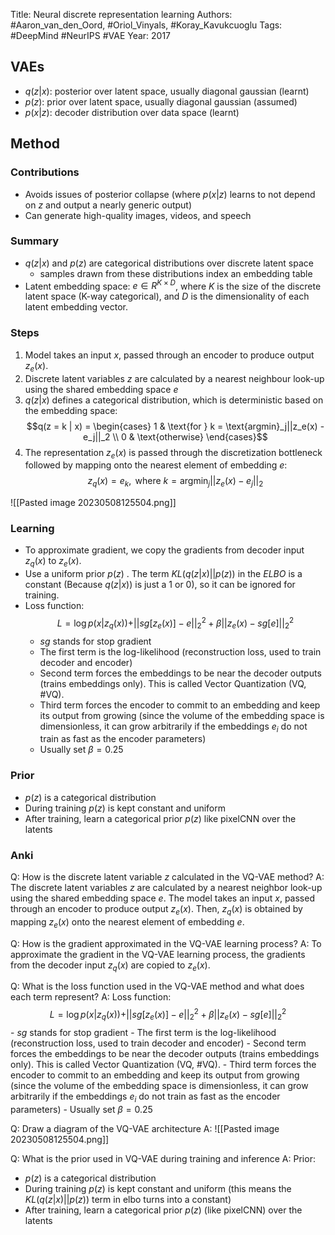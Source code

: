 Title: Neural discrete representation learning
Authors: #Aaron_van_den_Oord, #Oriol_Vinyals, #Koray_Kavukcuoglu
Tags: #DeepMind  #NeurIPS #VAE
Year: 2017

## VAEs

- $q(z|x)$: posterior over latent space, usually diagonal gaussian (learnt)
- $p(z)$: prior over latent space, usually diagonal gaussian (assumed)
- $p(x|z)$: decoder distribution over data space (learnt)

## Method

### Contributions

- Avoids issues of posterior collapse (where $p(x|z)$ learns to not depend on $z$ and output a nearly generic output)
- Can generate high-quality images, videos, and speech

### Summary
- $q(z  | x)$ and $p(z)$ are categorical distributions over discrete latent space
	- samples drawn from these distributions index an embedding table
- Latent embedding space: $e \in R^{K \times D}$, where  $K$ is the size of the discrete latent space (K-way categorical), and $D$ is the dimensionality of each latent embedding vector.


### Steps
1. Model takes an input $x$, passed through an encoder to produce output $z_e(x)$. 
2. Discrete latent variables $z$ are calculated by a nearest neighbour look-up using the shared embedding space $e$ 
4. $q(z|x)$ defines a categorical distribution, which is deterministic based on the embedding space:   $$q(z = k | x) = \begin{cases} 1 & \text{for } k = \text{argmin}_j||z_e(x) - e_j||_2 \\ 0 & \text{otherwise} \end{cases}$$
5. The representation $z_e(x)$ is passed through the discretization bottleneck followed by mapping onto the nearest element of embedding $e$: $$z_q(x) = e_k, \text{ where } k = \text{argmin}_j || z_e(x) - e_j ||_2$$

![[Pasted image 20230508125504.png]]


### Learning

- To approximate gradient, we copy the gradients from decoder input $z_q(x)$ to $z_e(x)$.
- Use a uniform prior $p(z)$ . The term $KL(q(z|x) || p(z))$  in the $ELBO$ is a constant (Because $q(z | x)$) is just a $1$ or $0$), so it can be ignored for training. 
- Loss function: $$L = \log p(x | z_q(x)) + ||sg[z_e(x)] - e||_2^2 + \beta || z_e(x) - sg[e] ||_2^2$$
	- $sg$ stands for stop gradient
	- The first term is the log-likelihood (reconstruction loss, used to train decoder and encoder)
	- Second term forces the embeddings to be near the decoder outputs (trains embeddings only). This is called Vector Quantization (VQ, #VQ).
	- Third term forces the encoder to commit to an embedding and keep its output from growing (since the volume of the embedding space is dimensionless, it can grow arbitrarily if the embeddings $e_i$ do not train as fast as the encoder parameters)
	- Usually set $\beta = 0.25$

### Prior

- $p(z)$ is a categorical distribution
- During training $p(z)$ is kept constant and uniform
- After training, learn a categorical prior $p(z)$ like pixelCNN over the latents


### Anki

Q:  How is the discrete latent variable $z$ calculated in the VQ-VAE method?
A: The discrete latent variables $z$ are calculated by a nearest neighbor look-up using the shared embedding space $e$. The model takes an input $x$, passed through an encoder to produce output $z_e(x)$. Then, $z_q(x)$ is obtained by mapping $z_e(x)$ onto the nearest element of embedding $e$.
<!--ID: 1683642901407-->


Q: How is the gradient approximated in the VQ-VAE learning process?
A: To approximate the gradient in the VQ-VAE learning process, the gradients from the decoder input $z_q(x)$ are copied to $z_e(x)$.
<!--ID: 1683642901418-->


Q: What is the loss function used in the VQ-VAE method and what does each term represent?
A: Loss function: $$L = \log p(x | z_q(x)) + ||sg[z_e(x)] - e||_2^2 + \beta || z_e(x) - sg[e] ||_2^2$$
	- $sg$ stands for stop gradient
	- The first term is the log-likelihood (reconstruction loss, used to train decoder and encoder)
	- Second term forces the embeddings to be near the decoder outputs (trains embeddings only). This is called Vector Quantization (VQ, #VQ).
	- Third term forces the encoder to commit to an embedding and keep its output from growing (since the volume of the embedding space is dimensionless, it can grow arbitrarily if the embeddings $e_i$ do not train as fast as the encoder parameters)
	- Usually set $\beta = 0.25$
<!--ID: 1683642901421-->


Q:  Draw a diagram of the VQ-VAE architecture
A: ![[Pasted image 20230508125504.png]]
<!--ID: 1683642901423-->


Q: What is the prior used in VQ-VAE during training and inference
A: Prior:
- $p(z)$ is a categorical distribution
- During training $p(z)$ is kept constant and uniform (this means the $KL(q(z | x) || p(z))$  term in elbo turns into a constant)
- After training, learn a categorical prior $p(z)$ (like pixelCNN) over the latents
<!--ID: 1683642942585-->


